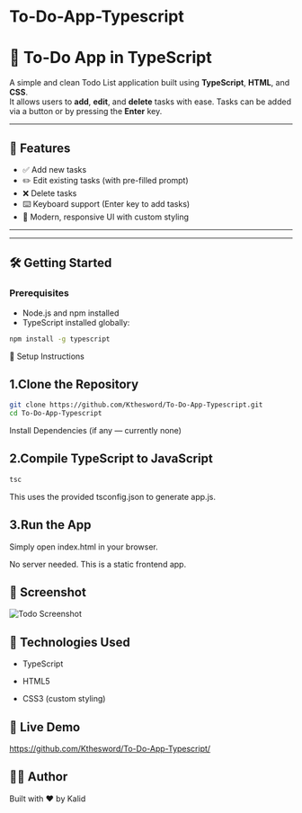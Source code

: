 # To-Do-App-Typescript

# 📝 To-Do App in TypeScript

A simple and clean Todo List application built using **TypeScript**, **HTML**, and **CSS**.  
It allows users to **add**, **edit**, and **delete** tasks with ease. Tasks can be added via a button or by pressing the **Enter** key.

---

## 🚀 Features

- ✅ Add new tasks
- ✏️ Edit existing tasks (with pre-filled prompt)
- ❌ Delete tasks
- ⌨️ Keyboard support (Enter key to add tasks)
- 🎨 Modern, responsive UI with custom styling

---


---

## 🛠️ Getting Started

### Prerequisites

- Node.js and npm installed
- TypeScript installed globally:

```bash
npm install -g typescript
```

🔧 Setup Instructions
## 1.Clone the Repository

```bash
git clone https://github.com/Kthesword/To-Do-App-Typescript.git
cd To-Do-App-Typescript
```
Install Dependencies (if any — currently none)

## 2.Compile TypeScript to JavaScript

```bash
tsc
```
This uses the provided tsconfig.json to generate app.js.

## 3.Run the App

Simply open index.html in your browser.

No server needed. This is a static frontend app.

## 📸 Screenshot

![Todo Screenshot](screenshots/Screenshot-2025-07-21-175051.png)

## 🧠 Technologies Used
- TypeScript

- HTML5

- CSS3 (custom styling)

## 🔗 Live Demo

https://github.com/Kthesword/To-Do-App-Typescript/

## 🙋‍♂️ Author
Built with ❤️ by Kalid 
